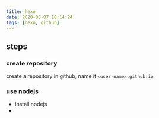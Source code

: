 ```yaml
---
title: hexo
date: 2020-06-07 10:14:24
tags: [hexo, github]
---
```

## steps
### create repository 
create a repository in github, name it `<user-name>.github.io`
### use nodejs
- install nodejs
- 
